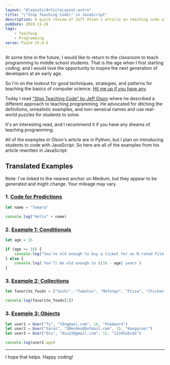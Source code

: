 ```yaml
---
layout: "@layouts/ArticleLayout.astro"
title: "\"Stop Teaching Code\" in JavaScript"
description: A quick review of Jeff Olson's article on teaching code with translated examples
pubDate: 2019-11-26
tags:
    - Teaching
    - Programming
verse: Psalm 25:4-5
---
```


At some time in the future, I would like to return to the classroom to teach programming to middle school students. That is the age when I first starting coding, and I would love the opportunity to inspire the next generation of developers at an early age.

So I'm on the lookout for good techniques, strategies, and patterns for teaching the basics of computer science. [Hit me up if you have any](#comment-link).

Today I read ["Stop Teaching Code" by Jeff Olson](https://blog.upperlinecode.com/stop-teaching-code-a1039983b39) where he described a different approach to teaching programming. He advocated for ditching the definitions, unrealistic examples, and non-sensical names and use real-world puzzles for students to solve.

It's an interesting read, and I recommend it if you have any dreams of teaching programming.

All of the examples in Olson's article are in Python, but I plan on introducing students to code with JavaScript. So here are all of the examples from his article rewritten in JavaScript:

## Translated Examples

Note: I've linked to the nearest anchor on Medium, but they appear to be generated and might change. Your mileage may vary.

### 1. [Code for Predictions](https://blog.upperlinecode.com/stop-teaching-code-a1039983b39#511e)
```js
let name = "Tamara"

console.log("Hello" + name)
```

### 2. [Example 1: Conditionals](https://blog.upperlinecode.com/stop-teaching-code-a1039983b39#0f1e)

```js
let age = 15

if (age >= 18) {
    console.log("You're old enough to buy a ticket for an R-rated film.")
} else {
    console.log(`You'll be old enough in ${18 - age} years`)
}
```

### 3. [Example 2: Collections](https://blog.upperlinecode.com/stop-teaching-code-a1039983b39#147c)

```js
let favorite_foods = ["Sushi", "Tamales", "Mofongo", "Pizza", "Chicken Tikka"]

console.log(favorite_foods[2])
```

### 3. [Example 3: Objects](https://blog.upperlinecode.com/stop-teaching-code-a1039983b39#d814)

```js
let user1 = User("Ty", "Tdog@aol.com", 16, "Pa$$word")
let user2 = User("Sarai", "SMendes@hotmail.com", 15, "Kangaroo!")
let user3 = User("Osu", "Osu22@gmail.com", 12, "12345abcde")

console.log(user2.age)
```

---

I hope that helps. Happy coding!
